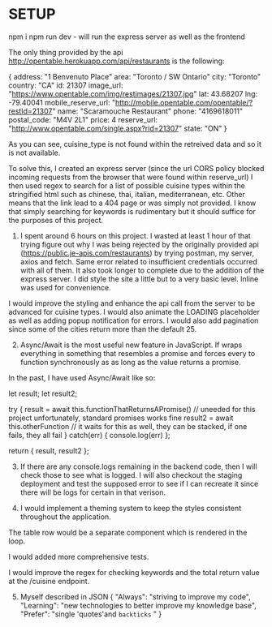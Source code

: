 # SETUP

npm i
npm run dev - will run the express server as well as the frontend

The only thing provided by the api http://opentable.herokuapp.com/api/restaurants is the following:

{
  address: "1 Benvenuto Place"
  area: "Toronto / SW Ontario"
  city: "Toronto"
  country: "CA"
  id: 21307
  image_url: "https://www.opentable.com/img/restimages/21307.jpg"
  lat: 43.68207
  lng: -79.40041
  mobile_reserve_url: "http://mobile.opentable.com/opentable/?restId=21307"
  name: "Scaramouche Restaurant"
  phone: "4169618011"
  postal_code: "M4V 2L1"
  price: 4
  reserve_url: "http://www.opentable.com/single.aspx?rid=21307"
  state: "ON"
}

As you can see, cuisine_type is not found within the retreived data and so it is not available.

To solve this, I created an express server (since the url CORS policy blocked 
incoming requests from the browser that were found within reserve_url) I then
used regex to search for a list of possible cuisine types within the stringified
html such as chinese, thai, italian, mediterranean, etc. Other means that the
link lead to a 404 page or was simply not provided. I know that simply searching
for keywords is rudimentary but it should suffice for the purposes of this project.

1. I spent around 6 hours on this project. I wasted at least 1 hour of that 
trying figure out why I was being rejected by the originally provided 
api (https://public.je-apis.com/restaurants) by trying postman, my server, axios 
and fetch. Same error related to insufficient credentials occurred with all of them.
It also took longer to complete due to the addition of the express server. I did 
style the site a little but to a very basic level. Inline was used for convenience.

I would improve the styling and enhance the api call from the server to be advanced
for cuisine types. I would also animate the LOADING placeholder as well as adding
popup notification for errors. I would also add pagination since some of the cities
return more than the default 25.

2. Async/Await is the most useful new feature in JavaScript. If wraps everything in
something that resembles a promise and forces every to function synchronously as
as long as the value returns a promise.

In the past, I have used Async/Await like so:

let result;
let result2;

try {
  result = await this.functionThatReturnsAPromise() // uneeded for this project unfortunately, standard promises works fine
  result2 = await this.otherFunction // it waits for this as well, they can be stacked, if one fails, they all fail
} catch(err) {
  console.log(err)
};

return { result, result2 };

3. If there are any console.logs remaining in the backend code, then I will check
those to see what is logged. I will also checkout the staging deployment and test
the supposed error to see if I can recreate it since there will be logs for certain
in that verison.

4. I would implement a theming system to keep the styles consistent throughout the application.

The table row would be a separate component which is rendered in the loop.

I would added more comprehensive tests.

I would improve the regex for checking keywords and the total return value at the
/cuisine endpoint.

5. Myself described in JSON
{
  "Always": "striving to improve my code",
  "Learning": "new technologies to better improve my knowledge base",
  "Prefer": "single 'quotes'and `backticks` "
}


